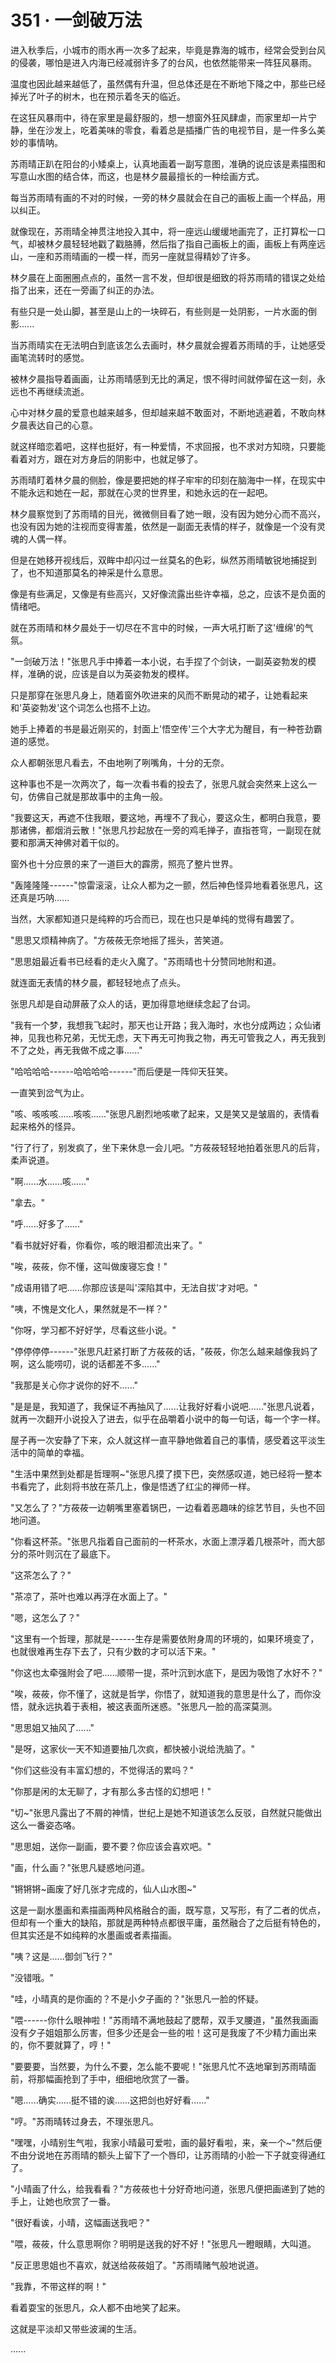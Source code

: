 <link rel="stylesheet" href="../../styles/text.css" />
<h1>351 · 一剑破万法</h1>

进入秋季后，小城市的雨水再一次多了起来，毕竟是靠海的城市，经常会受到台风的侵袭，哪怕是进入内海已经减弱许多了的台风，也依然能带来一阵狂风暴雨。

温度也因此越来越低了，虽然偶有升温，但总体还是在不断地下降之中，那些已经掉光了叶子的树木，也在预示着冬天的临近。

在这狂风暴雨中，待在家里是最舒服的，想一想窗外狂风肆虐，而家里却一片宁静，坐在沙发上，吃着美味的零食，看着总是插播广告的电视节目，是一件多么美妙的事情呐。

苏雨晴正趴在阳台的小矮桌上，认真地画着一副写意图，准确的说应该是素描图和写意山水图的结合体，而这，也是林夕晨最擅长的一种绘画方式。

每当苏雨晴有画的不对的时候，一旁的林夕晨就会在自己的画板上画一个样品，用以纠正。

就像现在，苏雨晴全神贯注地投入其中，将一座远山缓缓地画完了，正打算松一口气，却被林夕晨轻轻地戳了戳胳膊，然后指了指自己画板上的画，画板上有两座远山，一座和苏雨晴画的一模一样，而另一座就显得精妙了许多。

林夕晨在上面圈圈点点的，虽然一言不发，但却很是细致的将苏雨晴的错误之处给指了出来，还在一旁画了纠正的办法。

有些只是一处山脚，甚至是山上的一块碎石，有些则是一处阴影，一片水面的倒影......

当苏雨晴实在无法明白到底该怎么去画时，林夕晨就会握着苏雨晴的手，让她感受画笔流转时的感觉。

被林夕晨指导着画画，让苏雨晴感到无比的满足，恨不得时间就停留在这一刻，永远也不再继续流逝。

心中对林夕晨的爱意也越来越多，但却越来越不敢面对，不断地逃避着，不敢向林夕晨表达自己的心意。

就这样暗恋着吧，这样也挺好，有一种爱情，不求回报，也不求对方知晓，只要能看着对方，跟在对方身后的阴影中，也就足够了。

苏雨晴盯着林夕晨的侧脸，像是要把她的样子牢牢的印刻在脑海中一样，在现实中不能永远和她在一起，那就在心灵的世界里，和她永远的在一起吧。

林夕晨察觉到了苏雨晴的目光，微微侧目看了她一眼，没有因为她分心而不高兴，也没有因为她的注视而变得害羞，依然是一副面无表情的样子，就像是一个没有灵魂的人偶一样。

但是在她移开视线后，双眸中却闪过一丝莫名的色彩，纵然苏雨晴敏锐地捕捉到了，也不知道那莫名的神采是什么意思。

像是有些满足，又像是有些高兴，又好像流露出些许幸福，总之，应该不是负面的情绪吧。

就在苏雨晴和林夕晨处于一切尽在不言中的时候，一声大吼打断了这'缠绵'的气氛。

"一剑破万法！"张思凡手中捧着一本小说，右手捏了个剑诀，一副英姿勃发的模样，准确的说，应该是自以为英姿勃发的模样。

只是那穿在张思凡身上，随着窗外吹进来的风而不断晃动的裙子，让她看起来和'英姿勃发'这个词怎么也搭不上边。

她手上捧着的书是最近刚买的，封面上'悟空传'三个大字尤为醒目，有一种苍劲霸道的感觉。

众人都朝张思凡看去，不由地咧了咧嘴角，十分的无奈。

这种事也不是一次两次了，每一次看书看的投去了，张思凡就会突然来上这么一句，仿佛自己就是那故事中的主角一般。

"我要这天，再遮不住我眼，要这地，再埋不了我心，要这众生，都明白我意，要那诸佛，都烟消云散！"张思凡抄起放在一旁的鸡毛掸子，直指苍穹，一副现在就要和那满天神佛对着干似的。

窗外也十分应景的来了一道巨大的霹雳，照亮了整片世界。

"轰隆隆隆------"惊雷滚滚，让众人都为之一颤，然后神色怪异地看着张思凡，这还真是巧呐......

当然，大家都知道只是纯粹的巧合而已，现在也只是单纯的觉得有趣罢了。

"思思又烦精神病了。"方莜莜无奈地摇了摇头，苦笑道。

"思思姐最近看书已经看的走火入魔了。"苏雨晴也十分赞同地附和道。

就连面无表情的林夕晨，都轻轻地点了点头。

张思凡却是自动屏蔽了众人的话，更加得意地继续念起了台词。

"我有一个梦，我想我飞起时，那天也让开路；我入海时，水也分成两边；众仙诸神，见我也称兄弟，无忧无虑，天下再无可拘我之物，再无可管我之人，再无我到不了之处，再无我做不成之事......"

"哈哈哈哈------哈哈哈哈------"而后便是一阵仰天狂笑。

一直笑到岔气为止。

"咳、咳咳咳......咳咳......"张思凡剧烈地咳嗽了起来，又是笑又是皱眉的，表情看起来格外的怪异。

"行了行了，别发疯了，坐下来休息一会儿吧。"方莜莜轻轻地拍着张思凡的后背，柔声说道。

"啊......水......咳......"

"拿去。"

"呼......好多了......"

"看书就好好看，你看你，咳的眼泪都流出来了。"

"唉，莜莜，你不懂，这叫做废寝忘食！"

"成语用错了吧......你那应该是叫'深陷其中，无法自拔'才对吧。"

"咦，不愧是文化人，果然就是不一样？"

"你呀，学习都不好好学，尽看这些小说。"

"停停停停------"张思凡赶紧打断了方莜莜的话，"莜莜，你怎么越来越像我妈了啊，这么能唠叨，说的话都差不多......"

"我那是关心你才说你的好不......"

"是是是，我知道了，我保证不再抽风了......让我好好看小说吧......"张思凡说着，就再一次翻开小说投入了进去，似乎在品嚼着小说中的每一句话，每一个字一样。

屋子再一次安静了下来，众人就这样一直平静地做着自己的事情，感受着这平淡生活中的简单的幸福。

"生活中果然到处都是哲理啊\~"张思凡摸了摸下巴，突然感叹道，她已经将一整本书看完了，此刻将书放在茶几上，像是悟透了红尘的禅师一样。

"又怎么了？"方莜莜一边朝嘴里塞着锅巴，一边看着恶趣味的综艺节目，头也不回地问道。

"你看这杯茶。"张思凡指着自己面前的一杯茶水，水面上漂浮着几根茶叶，而大部分的茶叶则沉在了最底下。

"这茶怎么了？"

"茶凉了，茶叶也难以再浮在水面上了。"

"嗯，这怎么了？"

"这里有一个哲理，那就是------生存是需要依附身周的环境的，如果环境变了，也就很难再生存下去了，只有少数的才可以活下来。"

"你这也太牵强附会了吧......顺带一提，茶叶沉到水底下，是因为吸饱了水好不？"

"唉，莜莜，你不懂了，这就是哲学，你悟了，就知道我的意思是什么了，而你没悟，就永远执着于表相，被这表面所迷惑。"张思凡一脸的高深莫测。

"思思姐又抽风了......"

"是呀，这家伙一天不知道要抽几次疯，都快被小说给洗脑了。"

"你们这些没有丰富幻想的，不觉得活的累吗？"

"你那是闲的太无聊了，才有那么多古怪的幻想吧！"

"切\~"张思凡露出了不屑的神情，世纪上是她不知道该怎么反驳，自然就只能做出这么一番姿态咯。

"思思姐，送你一副画，要不要？你应该会喜欢吧。"

"画，什么画？"张思凡疑惑地问道。

"锵锵锵\~画废了好几张才完成的，仙人山水图\~"

这是一副水墨画和素描画两种风格融合的画，既写意，又写形，有了二者的优点，但却有一个重大的缺陷，那就是两种特点都很平庸，虽然融合了之后挺有特色的，但其实还是不如纯粹的水墨画或者素描画。

"咦？这是......御剑飞行？"

"没错哦。"

"哇，小晴真的是你画的？不是小夕子画的？"张思凡一脸的怀疑。

"喂------你什么眼神啦！"苏雨晴不满地鼓起了腮帮，双手叉腰道，"虽然我画画没有夕子姐姐那么厉害，但多少还是会一些的啦！这可是我废了不少精力画出来的，你不要就算了，哼！"

"要要要，当然要，为什么不要，怎么能不要呢！"张思凡忙不迭地窜到苏雨晴面前，将那幅画抢到了手中，细细地欣赏了一番。

"嗯......确实......挺不错的诶......这把剑也好好看......"

"哼。"苏雨晴转过身去，不理张思凡。

"嘿嘿，小晴别生气啦，我家小晴最可爱啦，画的最好看啦，来，亲一个\~"然后便不由分说地在苏雨晴的额头上留下了一个唇印，让苏雨晴的小脸一下子就变得通红了。

"小晴画了什么，给我看看？"方莜莜也十分好奇地问道，张思凡便把画递到了她的手上，让她也欣赏了一番。

"很好看诶，小晴，这幅画送我吧？"

"喂，莜莜，什么意思啊你？明明是送我的好不好！"张思凡一瞪眼睛，大叫道。

"反正思思姐也不喜欢，就送给莜莜姐了。"苏雨晴赌气般地说道。

"我靠，不带这样的啊！"

看着耍宝的张思凡，众人都不由地笑了起来。

这就是平淡却又带些波澜的生活。

......
